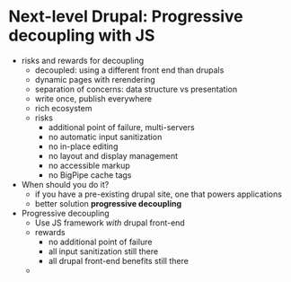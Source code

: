# Next-level Drupal: Progressive decoupling with JS
* risks and rewards for decoupling
  * decoupled: using a different front end than drupals
  * dynamic pages with rerendering
  * separation of concerns: data structure vs presentation
  * write once, publish everywhere
  * rich ecosystem
  * risks
    * additional point of failure, multi-servers
    * no automatic input sanitization
    * no in-place editing
    * no layout and display management
    * no accessible markup
    * no BigPipe cache tags
* When should you do it?
  * if you have a pre-existing drupal site, one that powers applications
  * better solution **progressive decoupling**
* Progressive decoupling
  * Use JS framework *with* drupal front-end
  * rewards
    * no additional point of failure
    * all input sanitization still there
    * all drupal front-end benefits still there
  * 
